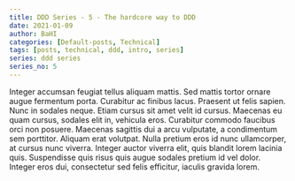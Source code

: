 ```yaml
---
title: DDD Series - 5 - The hardcore way to DDD
date: 2021-01-09
author: BaHI
categories: [Default-posts, Technical]
tags: [posts, technical, ddd, intro, series]
series: ddd series
series_no: 5
---
```


Integer accumsan feugiat tellus aliquam mattis. Sed mattis tortor ornare augue fermentum porta. Curabitur ac finibus lacus. Praesent ut felis sapien. Nunc in sodales neque. Etiam cursus sit amet velit id cursus. Maecenas eu quam cursus, sodales elit in, vehicula eros. Curabitur commodo faucibus orci non posuere. Maecenas sagittis dui a arcu vulputate, a condimentum sem porttitor. Aliquam erat volutpat. Nulla pretium eros id nunc ullamcorper, at cursus nunc viverra. Integer auctor viverra elit, quis blandit lorem lacinia quis. Suspendisse quis risus quis augue sodales pretium id vel dolor. Integer eros dui, consectetur sed felis efficitur, iaculis gravida lorem.
